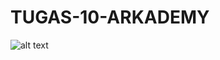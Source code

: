 # TUGAS-10-ARKADEMY

![alt text](https://github.com/ryunoesuke/TUGAS-10-ARKADEMY/blob/master/Screenshot%20(1).png?raw=true)
